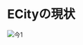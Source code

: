 # ECityの現状
![今1](https://user-images.githubusercontent.com/15795655/75159888-65845300-575c-11ea-8042-291d01a783b8.gif)

